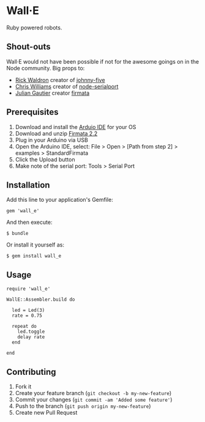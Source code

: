 # Wall&middot;E

Ruby powered robots.

## Shout-outs

Wall&middot;E would not have been possible if not for the awesome goings on in
the Node community. Big props to:

* [Rick Waldron](https://github.com/rwldrn) creator of [johnny-five](https://github.com/rwldrn/johnny-five)
* [Chris Williams](https://github.com/voodootikigod) creator of [node-serialport](https://github.com/voodootikigod/node-serialport)
* [Julian Gautier](https://github.com/jgautier) creator [firmata](https://github.com/jgautier/firmata)

## Prerequisites

1. Download and install the [Arduio IDE](http://www.arduino.cc/en/Main/Software) for your OS
2. Download and unzip [Firmata 2.2](http://at.or.at/hans/pd/Firmata-2.2.zip)
3. Plug in your Arduino via USB
4. Open the Arduino IDE, select: File > Open > [Path from step 2] > examples > StandardFirmata
5. Click the Upload button
6. Make note of the serial port: Tools > Serial Port

## Installation

Add this line to your application's Gemfile:

    gem 'wall_e'

And then execute:

    $ bundle

Or install it yourself as:

    $ gem install wall_e

## Usage

    require 'wall_e'

    WallE::Assembler.build do

      led = Led(3)
      rate = 0.75

      repeat do
        led.toggle
        delay rate
      end

    end

## Contributing

1. Fork it
2. Create your feature branch (`git checkout -b my-new-feature`)
3. Commit your changes (`git commit -am 'Added some feature'`)
4. Push to the branch (`git push origin my-new-feature`)
5. Create new Pull Request

